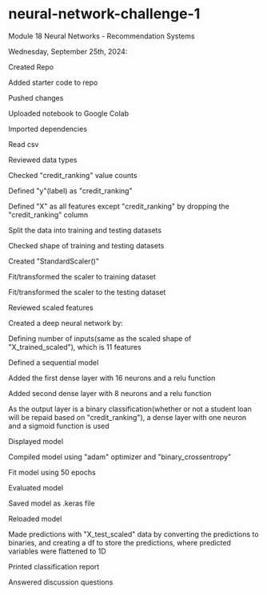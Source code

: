 # neural-network-challenge-1
Module 18 Neural Networks - Recommendation Systems

Wednesday, September 25th, 2024:

Created Repo

Added starter code to repo

Pushed changes

Uploaded notebook to Google Colab

Imported dependencies

Read csv

Reviewed data types

Checked "credit_ranking" value counts

Defined "y"(label) as "credit_ranking"

Defined "X" as all features except "credit_ranking" by dropping the "credit_ranking" column

Split the data into training and testing datasets

Checked shape of training and testing datasets

Created "StandardScaler()"

Fit/transformed the scaler to training dataset

Fit/transformed the scaler to the testing dataset

Reviewed scaled features

Created a deep neural network by:

Defining number of inputs(same as the scaled shape of "X_trained_scaled"), which is 11 features

Defined a sequential model

Added the first dense layer with 16 neurons and a relu function

Added second dense layer with 8 neurons and a relu function

As the output layer is a binary classification(whether or not a student loan will be repaid based on "credit_ranking"), a dense layer with one neuron and a sigmoid function is used

Displayed model

Compiled model using "adam" optimizer and "binary_crossentropy"

Fit model using 50 epochs

Evaluated model

Saved model as .keras file

Reloaded model

Made predictions with "X_test_scaled" data by converting the predictions to binaries, and creating a df to store the predictions, where predicted variables were flattened to 1D

Printed classification report

Answered discussion questions







